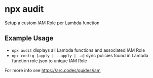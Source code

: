 # npx audit

Setup a custom IAM Role per Lambda function

## Example Usage

-  `npx audit` displays all Lambda functions and associated IAM Role
-  `npx config [apply | --apply | -a]` sync policies found in Lambda function role.json to unique IAM Role

For more info see https://arc.codes/guides/iam
